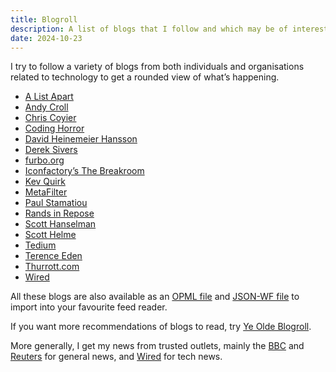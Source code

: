 ```yaml
---
title: Blogroll
description: A list of blogs that I follow and which may be of interest.
date: 2024-10-23
---
```


I try to follow a variety of blogs from both individuals and organisations related to technology to get a rounded view of what’s happening.

* [A List Apart](https://alistapart.com)
* [Andy Croll](https://andycroll.com)
* [Chris Coyier](https://chriscoyier.net)
* [Coding Horror](https://blog.codinghorror.com)
* [David Heinemeier Hansson](https://world.hey.com/dhh)
* [Derek Sivers](https://sive.rs/blog)
* [furbo.org](https://furbo.org)
* [Iconfactory’s The Breakroom](https://blog.iconfactory.com)
* [Kev Quirk](https://kevquirk.com)
* [MetaFilter](https://www.metafilter.com)
* [Paul Stamatiou](https://paulstamatiou.com)
* [Rands in Repose](https://randsinrepose.com)
* [Scott Hanselman](https://www.hanselman.com/blog/)
* [Scott Helme](https://scotthelme.co.uk)
* [Tedium](https://tedium.co)
* [Terence Eden](https://shkspr.mobi/blog)
* [Thurrott.com](https://www.thurrott.com)
* [Wired](https://www.wired.com)

All these blogs are also available as an [OPML file](/blogroll/rubenarakelyan.opml) and [JSON-WF file](/blogroll/rubenarakelyan.json) to import into your favourite feed reader.

If you want more recommendations of blogs to read, try [Ye Olde Blogroll](https://blogroll.org).

More generally, I get my news from trusted outlets, mainly the [BBC](https://www.bbc.co.uk/news) and [Reuters](https://www.reuters.com) for general news, and [Wired](https://www.wired.com) for tech news.
